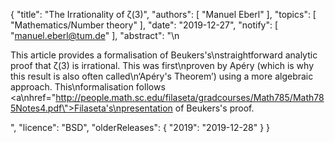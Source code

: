 {
    "title": "The Irrationality of ζ(3)",
    "authors": [
        "Manuel Eberl"
    ],
    "topics": [
        "Mathematics/Number theory"
    ],
    "date": "2019-12-27",
    "notify": [
        "manuel.eberl@tum.de"
    ],
    "abstract": "\n<p>This article provides a formalisation of Beukers's\nstraightforward analytic proof that ζ(3) is irrational. This was first\nproven by Apéry (which is why this result is also often called\n‘Apéry's Theorem’) using a more algebraic approach. This\nformalisation follows <a\nhref=\"http://people.math.sc.edu/filaseta/gradcourses/Math785/Math785Notes4.pdf\">Filaseta's\npresentation</a> of Beukers's proof.</p>",
    "licence": "BSD",
    "olderReleases": {
        "2019": "2019-12-28"
    }
}